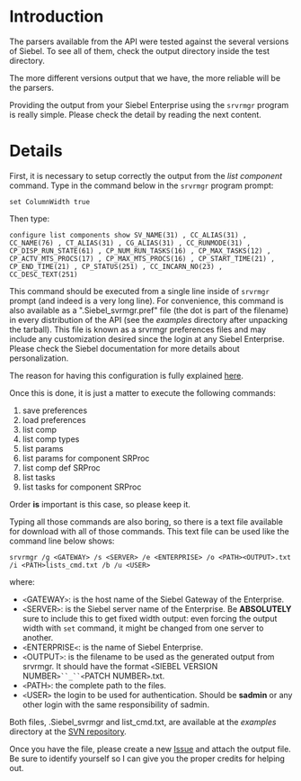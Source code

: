 # Introduction #

The parsers available from the API were tested against the several versions of Siebel. To see all of them, check the output directory inside the test directory.

The more different versions output that we have, the more reliable will be the parsers.

Providing the output from your Siebel Enterprise using the `srvrmgr` program is really simple. Please check the detail by reading the next content.

# Details #

First, it is necessary to setup correctly the output from the _list_ _component_ command. Type in the command below in the `srvrmgr` program prompt:

```
set ColumnWidth true
```

Then type:

```
﻿configure list components show SV_NAME(31) , CC_ALIAS(31) , CC_NAME(76) , CT_ALIAS(31) , CG_ALIAS(31) , CC_RUNMODE(31) , CP_DISP_RUN_STATE(61) , CP_NUM_RUN_TASKS(16) , CP_MAX_TASKS(12) , CP_ACTV_MTS_PROCS(17) , CP_MAX_MTS_PROCS(16) , CP_START_TIME(21) , CP_END_TIME(21) , CP_STATUS(251) , CC_INCARN_NO(23) , CC_DESC_TEXT(251)
```

This command should be executed from a single line inside of `srvrmgr` prompt (and indeed is a very long line). For convenience, this command is also available as a ".Siebel\_svrmgr.pref" file (the dot is part of the filename) in every distribution of the API (see the _examples_ directory after unpacking the tarball). This file is known as a srvrmgr preferences files and may include any customization desired since the login at any Siebel Enterprise. Please check the Siebel documentation for more details about personalization.

The reason for having this configuration is fully explained [here](http://search.cpan.org/~arfreitas/Siebel-Srvrmgr/lib/Siebel/Srvrmgr/ListParser/Output/ListComp.pm).

Once this is done, it is just a matter to execute the following commands:

  1. save preferences
  1. load preferences
  1. list comp
  1. list comp types
  1. list params
  1. list params for component SRProc
  1. list comp def SRProc
  1. list tasks
  1. list tasks for component SRProc

Order **is** important is this case, so please keep it.

Typing all those commands are also boring, so there is a text file available for download with all of those commands. This text file can be used like the command line below shows:

```
srvrmgr /g <GATEWAY> /s <SERVER> /e <ENTERPRISE> /o <PATH><OUTPUT>.txt /i <PATH>lists_cmd.txt /b /u <USER>
```

where:

  * `<`GATEWAY`>`: is the host name of the Siebel Gateway of the Enterprise.
  * `<`SERVER`>`: is the Siebel server name of the Enterprise. Be **ABSOLUTELY** sure to include this to get fixed width output: even forcing the output width with `set` command, it might be changed from one server to another.
  * `<`ENTERPRISE`<`: is the name of Siebel Enterprise.
  * `<`OUTPUT`>`: is the filename to be used as the generated output from srvrmgr. It should have the format `<`SIEBEL VERSION NUMBER`>``_``<`PATCH NUMBER`>`.txt.
  * `<`PATH`>`: the complete path to the files.
  * `<`USER`>` the login to be used for authentication. Should be **sadmin** or any other login with the same responsibility of sadmin.

Both files, .Siebel\_svrmgr and list\_cmd.txt, are available at the _examples_ directory at the [SVN repository](http://code.google.com/p/siebel-monitoring-tools/source/browse/#svn%2Ftrunk%2Fexamples).

Once you have the file, please create a new [Issue](http://code.google.com/p/siebel-monitoring-tools/issues/list) and attach the output file. Be sure to identify yourself so I can give you the proper credits for helping out.